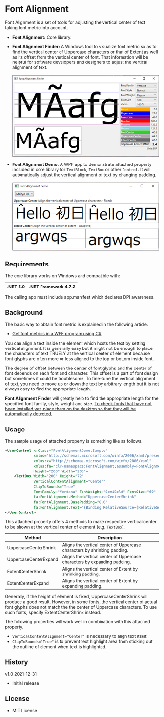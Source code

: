 ﻿# Font Alignment

Font Alignment is a set of tools for adjusting the vertical center of text taking font metric into account.

- __Font Alignment:__ Core library.

- __Font Alignment Finder:__ A Windows tool to visualize font metric so as to find the vertical center of Uppercase characters or that of Extent as well as its offset from the vertical center of font. That information will be helpful for software developers and designers to adjust the vertical alignment of text.<br /><br />
![Font Alignment Finder](Images/FontAlignmentFinder.png)

- __Font Alignment Demo:__ A WPF app to demonstrate attached property included in core library for `TextBlock`, `TextBox` or other `Control`. It will automatically adjust the vertical alignment of text by changing padding.<br /><br />
![Font Alignment Demo](Images/FontAlignmentDemo.png)

## Requirements

The core library works on Windows and compatible with:

.NET 5.0|.NET Framework 4.7.2
-|-

The calling app must include app.manifest which declares DPI awareness.

## Background

The basic way to obtain font metric is explained in the following article.

 - [Get font metrics in a WPF program using C#](http://csharphelper.com/blog/2015/05/get-font-metrics-in-a-wpf-program-using-c/)

You can align a text inside the element which hosts the text by setting vertical alignment. It is generally easy but it might not be enough to place the characters of text TRUELY at the vertical center of element because  font glyphs are often more or less aligned to the top or bottom inside font.
 
The degree of offset between the center of font glyphs and the center of font depends on each font and character. This offset is a part of font design but sometimes it could be troublesome. To fine-tune the vertical alignment of text, you need to move up or down the text by arbitrary length but it is not always easy to find the appropriate length.

__Font Alignment Finder__ will greatly help to find the appropriate length for the specified font family, style, weight and size. <ins>To check fonts that have not been installed yet, place them on the desktop so that they will be automatically detected.</ins>

## Usage

The sample usage of attached property is something like as follows.

```xml
<UserControl x:Class="FontAlignmentDemo.Sample"
             xmlns="http://schemas.microsoft.com/winfx/2006/xaml/presentation"
             xmlns:x="http://schemas.microsoft.com/winfx/2006/xaml"
             xmlns:fa="clr-namespace:FontAlignment;assembly=FontAlignment"
             Height="200" Width="200">
    <TextBox Width="200" Height="72"
             VerticalContentAlignment="Center"
             ClipToBounds="True"
             FontFamily="Verdana" FontWeight="SemiBold" FontSize="60"
             fa:FontAlignment.Method="UppercaseCenterShrink"
             fa:FontAlignment.BasePadding="8,0"
             fa:FontAlignment.Text="{Binding RelativeSource={RelativeSource Self}, Path=Text}"/>
</UserControl>
```

This attached property offers 4 methods to make respective vertical center to be shown at the vertical center of element (e.g. `TextBox`).

| Method                | Description                                                              |
|-----------------------|--------------------------------------------------------------------------|
| UppercaseCenterShrink | Aligns the vertical center of Uppercase characters by shrinking padding. |
| UppercaseCenterExpand | Aligns the vertical center of Uppercase characters by expanding padding. |
| ExtentCenterShrink    | Aligns the vertical center of Extent by shrinking padding.               |
| ExtentCenterExpand    | Aligns the vertical center of Extent by expanding padding.               |

Generally, if the height of element is fixed, UppercaseCenterShrink will produce a good result. However, in some fonts, the vertical center of actual font glyphs does not match the the center of Uppercase characters. To use such fonts, specify ExtentCenterShrink instead.

The following properties will work well in combination with this attached property.
 - `VerticalContentAlignment="Center"` is necessary to align text itself.
 - `ClipToBounds="True"` is to prevent text highlight area from sticking out the outline of element when text is highlighted.

## History

v1.0 2021-12-31

 - Initial release

## License

 - MIT License
